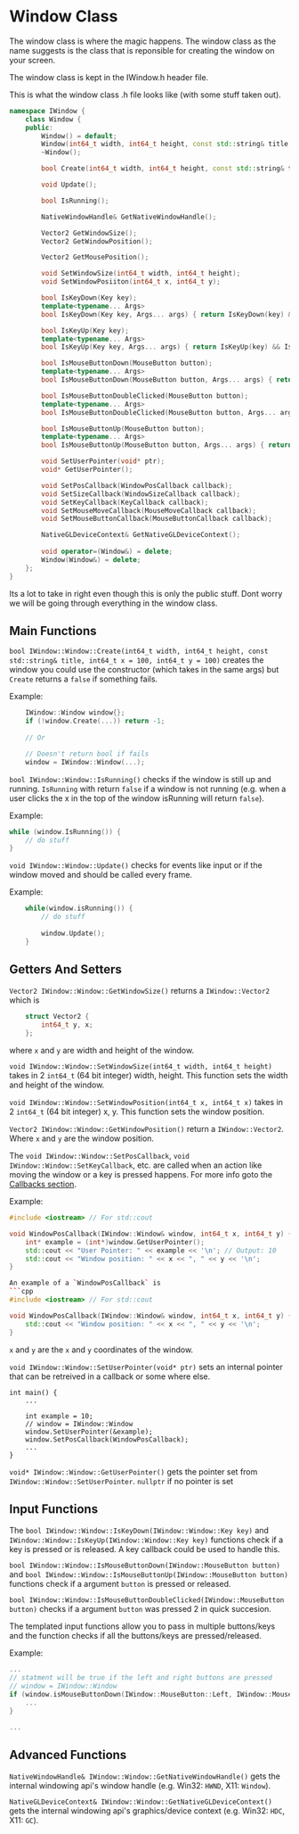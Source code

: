 # Window Class

The window class is where the magic happens. The window class as the name suggests is the class that is reponsible for creating the window on your screen.

The window class is kept in the IWindow.h header file.

This is what the window class .h file looks like (with some stuff taken out).

```cpp
namespace IWindow {
    class Window {
    public:
        Window() = default;
        Window(int64_t width, int64_t height, const std::string& title, int64_t x = 100, int64_t y = 100);
        ~Window(); 

        bool Create(int64_t width, int64_t height, const std::string& title, int64_t x = 100, int64_t y = 100);

        void Update();

        bool IsRunning();

        NativeWindowHandle& GetNativeWindowHandle(); 

        Vector2 GetWindowSize();
        Vector2 GetWindowPosition();

        Vector2 GetMousePosition();

        void SetWindowSize(int64_t width, int64_t height);
        void SetWindowPosiiton(int64_t x, int64_t y);

        bool IsKeyDown(Key key);
        template<typename... Args>
        bool IsKeyDown(Key key, Args... args) { return IsKeyDown(key) && IsKeyDown(args...); }

        bool IsKeyUp(Key key);
        template<typename... Args>
        bool IsKeyUp(Key key, Args... args) { return IsKeyUp(key) && IsKeyUp(args...); }

        bool IsMouseButtonDown(MouseButton button);
        template<typename... Args>
        bool IsMouseButtonDown(MouseButton button, Args... args) { return IsMouseButtonDown(button) && IsMouseButtonDown(args...); }

        bool IsMouseButtonDoubleClicked(MouseButton button);
        template<typename... Args>
        bool IsMouseButtonDoubleClicked(MouseButton button, Args... args) { return IsMouseButtonDoubleClicked(button) && IsMouseButtonDoubleClicked(args...); }

        bool IsMouseButtonUp(MouseButton button);
        template<typename... Args>
        bool IsMouseButtonUp(MouseButton button, Args... args) { return IsMouseButtonUp(button) && IsMouseButtonUp(args...); }

        void SetUserPointer(void* ptr);
        void* GetUserPointer();

        void SetPosCallback(WindowPosCallback callback);
        void SetSizeCallback(WindowSizeCallback callback);
        void SetKeyCallback(KeyCallback callback);
        void SetMouseMoveCallback(MouseMoveCallback callback);
        void SetMouseButtonCallback(MouseButtonCallback callback);

        NativeGLDeviceContext& GetNativeGLDeviceContext();
        
        void operator=(Window&) = delete;
        Window(Window&) = delete;
    };
}
```

Its a lot to take in right even though this is only the public stuff. Dont worry we will be going through everything in the window class.

## Main Functions

`bool IWindow::Window::Create(int64_t width, int64_t height, const std::string& title, int64_t x = 100, int64_t y = 100)` creates the window you could use the constructor (which takes in the same args) but `Create` returns a `false` if something fails. 

Example:
```cpp
    IWindow::Window window{};
    if (!window.Create(...)) return -1;
    
    // Or

    // Doesn't return bool if fails
    window = IWindow::Window(...);
```

`bool IWindow::Window::IsRunning()` checks if the window is still up and running. `IsRunning` with return `false` if a window is not running (e.g. when a user clicks the x in the top of the window isRunning will return `false`).

Example:
```cpp
while (window.IsRunning()) {
    // do stuff
}
```

`void IWindow::Window::Update()` checks for events like input or if the window moved and should be called every frame.

Example:
```cpp
    while(window.isRunning()) {
        // do stuff
        
        window.Update();
    }
```


## Getters And Setters
`Vector2 IWindow::Window::GetWindowSize()` returns a `IWindow::Vector2` which is
```cpp
    struct Vector2 {
        int64_t y, x;
    };
```

where `x` and `y` are width and height of the window.

`void IWindow::Window::SetWindowSize(int64_t width, int64_t height)` takes in 2 `int64_t` (64 bit integer) width, height. This function sets the width and height of the window.

`void IWindow::Window::SetWindowPosition(int64_t x, int64_t x)` takes in 2 `int64_t` (64 bit integer) x, y. This function sets the window position.

`Vector2 IWindow::Window::GetWindowPosition()` return a `IWindow::Vector2`. Where `x` and `y` are the window position.

The `void IWindow::Window::SetPosCallback`, `void IWindow::Window::SetKeyCallback`, etc. are called when an action like moving the window or a key is pressed happens. For more info goto the [Callbacks section](./Callbacks.md).


Example:
```cpp
#include <iostream> // For std::cout

void WindowPosCallback(IWindow::Window& window, int64_t x, int64_t y) {
    int* example = (int*)window.GetUserPointer();
    std::cout << "User Pointer: " << example << '\n'; // Output: 10
    std::cout << "Window position: " << x << ", " << y << '\n';
}

An example of a `WindowPosCallback` is
```cpp
#include <iostream> // For std::cout

void WindowPosCallback(IWindow::Window& window, int64_t x, int64_t y) {
    std::cout << "Window position: " << x << ", " << y << '\n';
}
```

`x` and `y` are the `x` and `y` coordinates of the window.

`void IWindow::Window::SetUserPointer(void* ptr)` sets an internal pointer that can be retreived in a callback or some where else.

```
int main() {
    ...

    int example = 10;
    // window = IWindow::Window
    window.SetUserPointer(&example);
    window.SetPosCallback(WindowPosCallback);
    ...
}

```

`void* IWindow::Window::GetUserPointer()` gets the pointer set from `IWindow::Window::SetUserPointer`. `nullptr` if no pointer is set

[//]: <> (Add more to input)

## Input Functions

The `bool IWindow::Window::IsKeyDown(IWindow::Window::Key key)` and `IWindow::Window::IsKeyUp(IWindow::Window::Key key)` functions check if a key is pressed or is released. A key callback could be used to handle this.


`bool IWindow::Window::IsMouseButtonDown(IWindow::MouseButton button)` and `bool IWindow::Window::IsMouseButtonUp(IWindow::MouseButton button)` functions check if a argument `button` is pressed or released. 

`bool IWindow::Window::IsMouseButtonDoubleClicked(IWindow::MouseButton button)` checks if a argument `button` was pressed 2 in quick succesion.

The templated input functions allow you to pass in multiple buttons/keys and the function checks if all the buttons/keys are pressed/released.

Example:

```cpp
...
// statment will be true if the left and right buttons are pressed
// window = IWindow::Window
if (window.isMouseButtonDown(IWindow::MouseButton::Left, IWindow::MouseButton::Right)) {
    ...
}

...
```


## Advanced Functions

`NativeWindowHandle& IWindow::Window::GetNativeWindowHandle()` gets the internal windowing api's window handle (e.g. Win32: `HWND`, X11: `Window`).

`NativeGLDeviceContext& IWindow::Window::GetNativeGLDeviceContext()` gets the internal windowing api's graphics/device context (e.g. Win32: `HDC`, X11: `GC`).